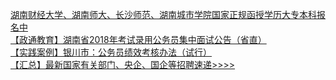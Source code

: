  
[湖南财经大学、湖南师大、长沙师范、湖南城市学院国家正规函授学历大专本科报名中](http://www.dianyue.me/archives/415/41ihv7a6kphkh4pt/)  
[【政通教育】湖南省2018年考试录用公务员集中面试公告（省直）](http://www.dianyue.me/archives/953/7zw69fbj2we6214j/)  
[【实践案例】银川市：公务员绩效考核办法（试行）](http://www.dianyue.me/archives/643/ckbv4g8bcwj1k13e/)  
[【汇总】最新国家有关部门、央企、国企等招聘速递&gt;&gt;&gt;&gt;](http://www.dianyue.me/archives/815/dg182jxj3e1vwins/)